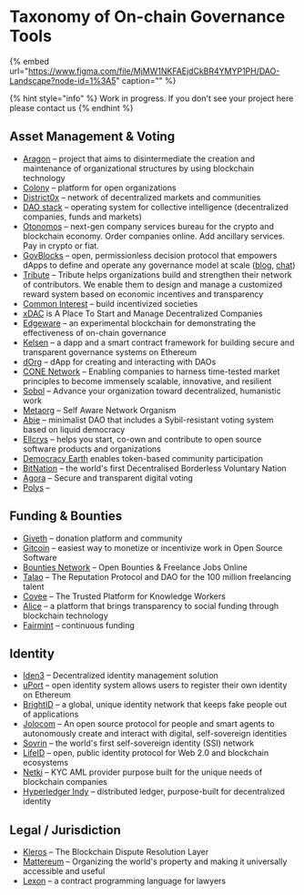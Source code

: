 # Taxonomy of On-chain Governance Tools

{% embed url="https://www.figma.com/file/MjMW1NKFAEjdCkBR4YMYP1PH/DAO-Landscape?node-id=1%3A5" caption="" %}

{% hint style="info" %}
Work in progress. If you don't see your project here please contact us
{% endhint %}

## Asset Management & Voting

* [Aragon](https://aragon.org/) – project that aims to disintermediate the creation and maintenance of organizational structures by using blockchain technology 
* [Colony](https://colony.io/) – platform for open organizations
* [District0x](https://district0x.io/) – network of decentralized markets and communities
* [DAO stack](https://daostack.io/) – operating system for collective intelligence \(decentralized companies, funds and markets\)
* [Otonomos](https://otonomos.com/) – next-gen company services bureau for the crypto and blockchain economy. Order companies online. Add ancillary services. Pay in crypto or fiat.
* [GovBlocks](https://govblocks.io/) – open, permissionless decision protocol that empowers dApps to define and operate any governance model at scale \([blog](https://medium.com/govblocks/progress-updates/home), [chat](https://t.me/govblocks)\)
* [Tribute](https://tribute.coop) – Tribute helps organizations build and strengthen their network of contributors. We enable them to design and manage a customized reward system based on economic incentives and transparency
* [Common Interest](https://commoninterest.io/) – build incentivized societies
* [xDAC](https://xdac.co/) is A Place To Start and Manage Decentralized Companies
* [Edgeware](https://edgewa.re/) – an experimental blockchain for demonstrating the effectiveness of on-chain governance
* [Kelsen](https://klsn.io/) – a dapp and a smart contract framework for building secure and transparent governance systems on Ethereum
* [dOrg](https://github.com/dOrgTech) – dApp for creating and interacting with DAOs
* [CONE Network](http://www.cone.network/) – Enabling companies to harness time-tested market principles to become immensely scalable, innovative, and resilient
* [Sobol](https://sobol.io/) – Advance your organization toward decentralized, humanistic work
* [Metaorg](https://www.metaorg.one/) – Self Aware Network Organism
* [Abie](http://abie.fund) – minimalist DAO that includes a Sybil-resistant voting system based on liquid democracy
* [Ellcrys](https://ellcrys.org/) – helps you start, co-own and contribute to open source software products and organizations
* [Democracy Earth](https://democracy.earth/) enables token-based community participation
* [BitNation](https://tse.bitnation.co/) – the world's first Decentralised Borderless Voluntary Nation
* [Agora](https://www.agora.vote/) – Secure and transparent digital voting
* [Polys](https://polys.me/) – 

## Funding & Bounties

* [Giveth](https://giveth.io/) – donation platform and community
* [Gitcoin](https://gitcoin.co/) – easiest way to monetize or incentivize work in Open Source Software
* [Bounties Network](https://bounties.network/) – Open Bounties & Freelance Jobs Online
* [Talao](https://talao.io) – The Reputation Protocol and DAO for the 100 million freelancing talent
* [Covee](https://covee.network/) – The Trusted Platform for Knowledge Workers
* [Alice](https://alice.si/) – a platform that brings transparency to social funding through blockchain technology
* [Fairmint](https://fairmint.co) – continuous funding

## Identity

* [Iden3](https://iden3.io/)​ – Decentralized identity management solution
* [uPort](https://www.uport.me/)​ – open identity system allows users to register their own identity on Ethereum
* ​[BrightID](https://www.brightid.org/)​ – a global, unique identity network that keeps fake people out of applications
* [Jolocom](https://jolocom.io/) – An open source protocol for people and smart agents to autonomously create and interact with digital, self-sovereign identities
* [Sovrin](https://sovrin.org/) – the world's first self-sovereign identity \(SSI\) network
* [LifeID](https://lifeid.io/) – open, public identity protocol for Web 2.0 and blockchain ecosystems
* [Netki](https://netki.com/) – KYC AML provider purpose built for the unique needs of blockchain companies
* [Hyperledger Indy](https://www.hyperledger.org/projects/hyperledger-indy) – distributed ledger, purpose-built for decentralized identity

## Legal / Jurisdiction

* [Kleros](https://kleros.io/) – The Blockchain Dispute Resolution Layer
* [Mattereum](https://mattereum.com/) – Organizing the world's property and making it universally accessible and useful
* [Lexon](https://claryon.github.io/lexon/) – a contract programming language for lawyers

